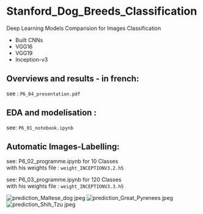 # Stanford_Dog_Breeds_Classification
Deep Learning Models Comparision for Images Classification
- Built CNNs
- VGG16
- VGG19
- Inception-v3


## Overviews and results - in french:
see : `P6_04_presentation.pdf`  

## EDA and modelisation :
see: `P6_01_notebook.ipynb` 




## Automatic Images-Labelling:
see: P6_02_programme.ipynb for 10  Classes\
with his weights file : `weight_INCEPTIONV3.2.h5`  

see: P6_03_programme.ipynb for 120  Classes\
with his weights file :  `weight_INCEPTIONV3.3.h5`


![prediction_Maltese_dog jpeg](https://user-images.githubusercontent.com/46371678/140167907-833fb858-2992-4ed3-8361-217437887157.png)
![prediction_Great_Pyrenees jpeg](https://user-images.githubusercontent.com/46371678/140168120-0de66f6f-9746-4161-82b5-fb0f8eefc86a.png)
![prediction_Shih_Tzu jpeg](https://user-images.githubusercontent.com/46371678/140168206-3196f95a-1b2b-49b9-993a-43d14eb2dbc8.png)
